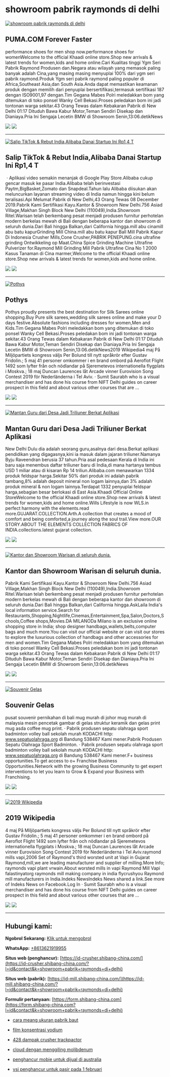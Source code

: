 # showroom pabrik raymonds di delhi

<a href="https://swt.shibang-china.com/?l=id&img&k=showroom+pabrik+raymonds+di+delhi" target="_blank">![showroom pabrik raymonds di delhi](http://static.shibang-china.com/all-800x300/1114.jpg)</a>

## PUMA.COM Forever Faster
performance shoes for men shop now.performance shoes for womenWelcome to the official Khaadi online store.Shop new arrivals &amp; latest trends for women,kids and home online.Cari Kualitas tinggi Ygm Seri Pabrik Raymond Produsen dan.Negara atau wilayah yang memasok paling banyak adalah Cina,yang masing masing menyuplai 100% dari ygm seri pabrik raymond.Produk Ygm seri pabrik raymond paling populer di Africa,Southeast Asia,dan South Asia.Anda dapat memastikan keamanan produk dengan memilih dari penyuplai bersertifikasi,termasuk sertifikasi 187 dengan ISO9001,97 dengan.Tim Gegana Mabes Polri meledakkan bom yang ditemukan di toko ponsel Wanky Cell Bekasi.Proses peledakan bom ini jadi tontonan warga sekitar.43 Orang Tewas dalam Kebakaran Pabrik di New Delhi 01:17 Dituduh Bawa Kabur Motor,Teman Sendiri Disekap dan Dianiaya.Pria Ini Sengaja Lecetin BMW di Showroom Senin,13:06.detikNews


<a href="https://whatsapp.shibangsoft.com/WhatsApp.php" target="_blank" title="WhatsApp">![](http://static.shibang-china.com/icon/whatsapp.png)</a> <a href="https://swt.shibang-china.com/?l=id&icon&k=showroom+pabrik+raymonds+di+delhi" target="_blank">![](http://static.shibang-china.com/icon/chat-id.png)</a>

---

<a href="https://swt.shibang-china.com/?l=id&img&k=showroom+pabrik+raymonds+di+delhi" target="_blank">![Salip TikTok &amp; Rebut India,Alibaba Danai Startup Ini Rp1,4 T](http://static.shibang-china.com/all-800x300/1272.jpg)</a>

## Salip TikTok &amp; Rebut India,Alibaba Danai Startup Ini Rp1,4 T
&nbsp;&#0183;&#32;Aplikasi video semakin menanjak di Google Play Store.Alibaba cukup gencar masuk ke pasar India.Alibaba telah berinvestasi Paytm,BigBasket,Zomato dan Snapdeal.Tahun lalu Alibaba diisukan akan meluncurkan layanan streaming video di India namun hingga kini belum teralisasi.Api Melumat Pabrik di New Delhi,43 Orang Tewas 08 December 2019.Pabrik Kami Sertifikasi Kayu.Kantor &amp; Showroom New Delhi.756 Asiad Village,Makhan Singh Block New Delhi (110049),India.Showroom Ritel.Warisan telah berkembang pesat menjadi produsen furnitur perhotelan modern berkelas mewah di Bali dengan beberapa kantor dan showroom di seluruh dunia.Dari Bali hingga Balkan,dari California hingga.mill abu cinamill abu batu kapurGrinding Mill China.mill abu batu kapur Ball Mill Pabrik Kapur Di Indonesia Crusher Mills,Cone Crusher,PABRIK PENEPUNG.cina ultrafine grinding Ontwikkeling op Maat.China Spice Grinding Machine Ultrafine Pulverizer for.Raymond Mill Grinding Mill Pabrik Ultrafine Cina No 1 2000 Kasus Tanaman di Cina marmer,Welcome to the official Khaadi online store.Shop new arrivals &amp; latest trends for women,kids and home online.


<a href="https://whatsapp.shibangsoft.com/WhatsApp.php" target="_blank" title="WhatsApp">![](http://static.shibang-china.com/icon/whatsapp.png)</a> <a href="https://swt.shibang-china.com/?l=id&icon&k=showroom+pabrik+raymonds+di+delhi" target="_blank">![](http://static.shibang-china.com/icon/chat-id.png)</a>

---

<a href="https://swt.shibang-china.com/?l=id&img&k=showroom+pabrik+raymonds+di+delhi" target="_blank">![Pothys](http://static.shibang-china.com/all-800x300/1088.jpg)</a>

## Pothys
Pothys proudly presents the best destination for Silk Sarees online shopping.Buy Pure silk sarees,wedding silk sarees online and make your D days festive.Absolute fashions including dresses for women,Men and Kids.Tim Gegana Mabes Polri meledakkan bom yang ditemukan di toko ponsel Wanky Cell Bekasi.Proses peledakan bom ini jadi tontonan warga sekitar.43 Orang Tewas dalam Kebakaran Pabrik di New Delhi 01:17 Dituduh Bawa Kabur Motor,Teman Sendiri Disekap dan Dianiaya.Pria Ini Sengaja Lecetin BMW di Showroom Senin,13:06.detikNews2019 Wikipedia4 maj P&#229; Milj&#246;partiets kongress v&#228;ljs Per Bolund till nytt spr&#229;kr&#246;r efter Gustav Fridolin.; 5 maj 41 personer omkommer i en brand ombord p&#229; Aeroflot Flight 1492 som lyfter fr&#229;n och n&#246;dlandar p&#229; Sjeremetevos internationella flygplats i Moskva.; 18 maj Duncan Laurences l&#229;t Arcade vinner Eurovision Song Contest 2019 f&#246;r Nederl&#228;nderna i Tel Aviv.&nbsp;&#0183;&#32;Sumit Saurabh who is a visual merchandiser and has done his course from NIFT Delhi guides on career prospect in this field and about various other courses that are …


<a href="https://whatsapp.shibangsoft.com/WhatsApp.php" target="_blank" title="WhatsApp">![](http://static.shibang-china.com/icon/whatsapp.png)</a> <a href="https://swt.shibang-china.com/?l=id&icon&k=showroom+pabrik+raymonds+di+delhi" target="_blank">![](http://static.shibang-china.com/icon/chat-id.png)</a>

---

<a href="https://swt.shibang-china.com/?l=id&img&k=showroom+pabrik+raymonds+di+delhi" target="_blank">![Mantan Guru dari Desa Jadi Triliuner Berkat Aplikasi](http://static.shibang-china.com/all-800x300/747.jpg)</a>

## Mantan Guru dari Desa Jadi Triliuner Berkat Aplikasi
New Delhi Dulu dia adalah seorang guru,asalnya dari desa.Berkat aplikasi pendidikan yang digagasnya,kini ia masuk dalam jajaran triliuner.Namanya Byju Raveendran berusia 37 tahun.Pria asal pedesaan Kerala di India ini baru saja menembus daftar triliuner baru di India,di mana hartanya tembus USD 1 miliar atau di kisaran Rp 14 triliun.Alibaba.com menawarkan 1334 produk feldspar harga.Sekitar 50% dari produk ini adalah pabrik tambang,8% adalah deposit mineral non logam lainnya,dan 3% adalah produk mineral &amp; non logam lainnya.Terdapat 1332 penyuplai feldspar harga,sebagian besar berlokasi di East Asia.Khaadi Official Online StoreWelcome to the official Khaadi online store.Shop new arrivals &amp; latest trends for women,kids and home online.Wills Lifestyle is now WLS.in perfect harmony with the elements.read more.GUJARAT.COLLECTION.Arth.A collection that creates a mood of comfort and being comforted,a journey along the soul trail.View more.OUR STORY.ABOUT THE ELEMENTS COLLECTION FABRICS OF INDIA.collections.latest gujarat collection.


<a href="https://whatsapp.shibangsoft.com/WhatsApp.php" target="_blank" title="WhatsApp">![](http://static.shibang-china.com/icon/whatsapp.png)</a> <a href="https://swt.shibang-china.com/?l=id&icon&k=showroom+pabrik+raymonds+di+delhi" target="_blank">![](http://static.shibang-china.com/icon/chat-id.png)</a>

---

<a href="https://swt.shibang-china.com/?l=id&img&k=showroom+pabrik+raymonds+di+delhi" target="_blank">![Kantor dan Showroom Warisan di seluruh dunia.](http://static.shibang-china.com/all-800x300/1529.jpg)</a>

## Kantor dan Showroom Warisan di seluruh dunia.
Pabrik Kami Sertifikasi Kayu.Kantor &amp; Showroom New Delhi.756 Asiad Village,Makhan Singh Block New Delhi (110049),India.Showroom Ritel.Warisan telah berkembang pesat menjadi produsen furnitur perhotelan modern berkelas mewah di Bali dengan beberapa kantor dan showroom di seluruh dunia.Dari Bali hingga Balkan,dari California hingga.AskLaila India's local information service.Search for Restaurants,Shopping,Nightlife,Cinemas,Entertainment,Spa,Salon,Doctors,Schools,Coffee shops,Movies.DA MILANODa Milano is an exclusive online shopping store in India; shop designer handbags,wallets,belts,computer bags and much more.You can visit our official website or can visit our stores to explore the luxurious collection of handbags and other accessories for men and women.Tim Gegana Mabes Polri meledakkan bom yang ditemukan di toko ponsel Wanky Cell Bekasi.Proses peledakan bom ini jadi tontonan warga sekitar.43 Orang Tewas dalam Kebakaran Pabrik di New Delhi 01:17 Dituduh Bawa Kabur Motor,Teman Sendiri Disekap dan Dianiaya.Pria Ini Sengaja Lecetin BMW di Showroom Senin,13:06.detikNews


<a href="https://whatsapp.shibangsoft.com/WhatsApp.php" target="_blank" title="WhatsApp">![](http://static.shibang-china.com/icon/whatsapp.png)</a> <a href="https://swt.shibang-china.com/?l=id&icon&k=showroom+pabrik+raymonds+di+delhi" target="_blank">![](http://static.shibang-china.com/icon/chat-id.png)</a>

---

<a href="https://swt.shibang-china.com/?l=id&img&k=showroom+pabrik+raymonds+di+delhi" target="_blank">![Souvenir Gelas](http://static.shibang-china.com/all-800x300/134.jpg)</a>

## Souvenir Gelas
pusat souvenir pernikahan di bali mug murah di johor mug murah di malaysia mesin pencetak gambar di gelas struktur keramik dan gelas print mug asda coffee mug print.&nbsp;&#0183;&#32;Pabrik produsen sepatu olahraga sport badminton volley ball sekolah murah KODACHI http: www.sepatuolahraga.org di Bandung 538467 Kami mener.Pabrik Produsen Sepatu Olahraga Sport Badminton.&nbsp;&#0183;&#32;Pabrik produsen sepatu olahraga sport badminton volley ball sekolah murah KODACHI http: www.sepatuolahraga.org di Bandung 538467 Kami mener.F+ business opportunities.To get access to o+ Franchise Business Opportunities.Network with the growing Business Community to get expert interventions to let you learn to Grow &amp; Expand your Business with Franchising.


<a href="https://whatsapp.shibangsoft.com/WhatsApp.php" target="_blank" title="WhatsApp">![](http://static.shibang-china.com/icon/whatsapp.png)</a> <a href="https://swt.shibang-china.com/?l=id&icon&k=showroom+pabrik+raymonds+di+delhi" target="_blank">![](http://static.shibang-china.com/icon/chat-id.png)</a>

---

<a href="https://swt.shibang-china.com/?l=id&img&k=showroom+pabrik+raymonds+di+delhi" target="_blank">![2019 Wikipedia](http://static.shibang-china.com/all-800x300/8.jpg)</a>

## 2019 Wikipedia
4 maj P&#229; Milj&#246;partiets kongress v&#228;ljs Per Bolund till nytt spr&#229;kr&#246;r efter Gustav Fridolin.; 5 maj 41 personer omkommer i en brand ombord p&#229; Aeroflot Flight 1492 som lyfter fr&#229;n och n&#246;dlandar p&#229; Sjeremetevos internationella flygplats i Moskva.; 18 maj Duncan Laurences l&#229;t Arcade vinner Eurovision Song Contest 2019 f&#246;r Nederl&#228;nderna i Tel Aviv.raymond mills vapi,2006 Set of Raymond's third worsted unit at Vapi in Gujarat Raymond,mill,we are leading manufacturer and supplier of milling.More Info; raymonds vapi plant vrwain.About worsted mills in vapi Raymond Mill Vapi falastinyatorg raymonds mill making company in india flycrushyou Raymond mill manufacturers in India.Indeks NewsIndeks News shared a link.See more of Indeks News on Facebook.Log In&nbsp;&#0183;&#32;Sumit Saurabh who is a visual merchandiser and has done his course from NIFT Delhi guides on career prospect in this field and about various other courses that are …


<a href="https://whatsapp.shibangsoft.com/WhatsApp.php" target="_blank" title="WhatsApp">![](http://static.shibang-china.com/icon/whatsapp.png)</a> <a href="https://swt.shibang-china.com/?l=id&icon&k=showroom+pabrik+raymonds+di+delhi" target="_blank">![](http://static.shibang-china.com/icon/chat-id.png)</a>

---
## Hubungi kami:

**Ngobrol Sekarang:** [Klik untuk mengobrol](https://swt.shibang-china.com?l=id&contact&k=showroom+pabrik+raymonds+di+delhi)

**WhatsApp:**  [+8613621919955](https://whatsapp.shibangsoft.com/WhatsApp.php)

**Situs web (penghancur):** [https://id-crusher.shibang-china.com/](https://id-crusher.shibang-china.com/?l=id&contact&k=showroom+pabrik+raymonds+di+delhi)

**Situs web (pabrik):** [https://id-mill.shibang-china.com/](https://id-mill.shibang-china.com/?l=id&contact&k=showroom+pabrik+raymonds+di+delhi)

**Formulir pertanyaan:** [https://form.shibang-china.com](https://form.shibang-china.com?l=id&contact&k=showroom+pabrik+raymonds+di+delhi)

* [cara meang ukuran pabrik baut](../43/cara%20meang%20ukuran%20pabrik%20baut.md)

* [film konsentrasi yodium](../47/film%20konsentrasi%20yodium.md)

* [428 dampak crusher trackpactor](../50/428%20dampak%20crusher%20trackpactor.md)

* [cloud dengan menggiling molibdenum](../42/cloud%20dengan%20menggiling%20molibdenum.md)

* [penghancur mobie untuk dijual di australia](../46/penghancur%20mobie%20untuk%20dijual%20di%20australia.md)

* [vsi penghancur untuk pasir pada 1 februari](../45/vsi%20penghancur%20untuk%20pasir%20pada%201%20februari.md)